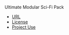 Ultimate Modular Sci-Fi Pack

-   [URL](https://quaternius.com/packs/ultimatemodularscifi.html)
-   [License](https://creativecommons.org/publicdomain/zero/1.0/)
-   [Project Use](public/assets/environment/*)
